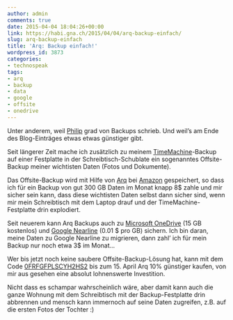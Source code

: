 ```yaml
---
author: admin
comments: true
date: 2015-04-04 18:04:26+00:00
link: https://habi.gna.ch/2015/04/04/arq-backup-einfach/
slug: arq-backup-einfach
title: 'Arq: Backup einfach!'
wordpress_id: 3873
categories:
- technospeak
tags:
- arq
- backup
- data
- google
- offsite
- onedrive
---
```


Unter anderem, weil [Philip](http://fime.ch/article/weekendreader2015-14.html) grad von Backups schrieb.
Und weil’s am Ende des Blog-Einträges etwas etwas günstiger gibt.

Seit längerer Zeit mache ich zusätzlich zu meinem [TimeMachine](https://www.apple.com/osx/apps/#timemachine)-Backup auf einer Festplatte in der Schreibtisch-Schublate ein sogenanntes Offsite-Backup meiner wichtisten Daten (Fotos und Dokumente).

Das Offsite-Backup wird mit Hilfe von [Arq](https://www.haystacksoftware.com/arq/) bei [Amazon](https://aws.amazon.com/s3/) gespeichert, so dass ich für ein Backup von gut 300 GB Daten im Monat knapp 8$ zahle und mir sicher sein kann, dass diese wichtisten Daten selbst dann sicher sind, wenn mir mein Schreibtisch mit dem Laptop drauf und der TimeMachine-Festplatte drin explodiert.

Seit neuerem kann Arq Backups auch zu [Microsoft OneDrive](https://onedrive.live.com/about/en-us/) (15 GB kostenlos) und [Google Nearline](http://googlecloudplatform.blogspot.ch/2015/03/introducing-Google-Cloud-Storage-Nearline-near-online-data-at-an-offline-price.html) (0.01 $ pro GB) sichern. Ich bin daran, meine Daten zu Google Nearline zu migrieren, dann zahl’ ich für mein Backup nur noch etwa 3$ im Monat...

Wer bis jetzt noch keine saubere Offsite-Backup-Lösung hat, kann mit dem Code [0FRFGFPLSCYH2HS2](https://store.haystacksoftware.com/?product=arq4&c=0FRFGFPLSCYH2HS2) bis zum 15. April Arq 10% günstiger kaufen, von mir aus gesehen eine absolut lohnenswerte Investition.

Nicht dass es schampar wahrscheinlich wäre, aber damit kann auch die ganze Wohnung mit dem Schreibtisch mit der Backup-Festplatte drin abbrennen und mensch kann immernoch auf seine Daten zugreifen, z.B. auf die ersten Fotos der Tochter :)
